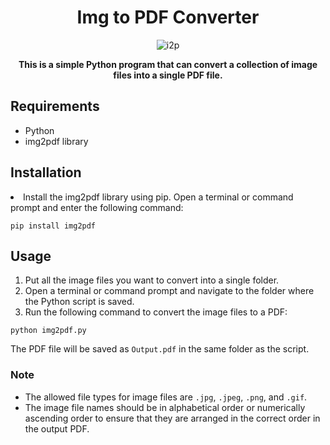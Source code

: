 <h1 align = "center"> Img to PDF Converter</h1>

<div align = center>

  ![i2p](https://user-images.githubusercontent.com/99802796/235622154-5b421485-dd73-49f1-b14f-566f3b87e762.png)
  
</div>

<p align="center"><b>This is a simple Python program that can convert a collection of image files into a single PDF file.</b></p>

<h2>Requirements</h2>

<ul>
  <li>Python</li>
  <li>img2pdf library</li>
</ul>

<h2>Installation</h2>

<li>Install the img2pdf library using pip. Open a terminal or command prompt and enter the following command:</li>
</ol>
<pre><code>pip install img2pdf</code></pre>

<h2>Usage</h2>
<ol>
  <li>Put all the image files you want to convert into a single folder.</li>
  <li>Open a terminal or command prompt and navigate to the folder where the Python script is saved.</li>
  <li>Run the following command to convert the image files to a PDF:</li>
</ol>
<pre><code>python img2pdf.py</code></pre>
<p>The PDF file will be saved as <code>Output.pdf</code> in the same folder as the script.</p>
<h3>Note</h3>
<ul>
  <li>The allowed file types for image files are <code>.jpg</code>, <code>.jpeg</code>, <code>.png</code>, and <code>.gif</code>.</li>
  <li>The image file names should be in alphabetical order or numerically ascending order to ensure that they are arranged in the correct order in the output PDF.</li>
</ul>
